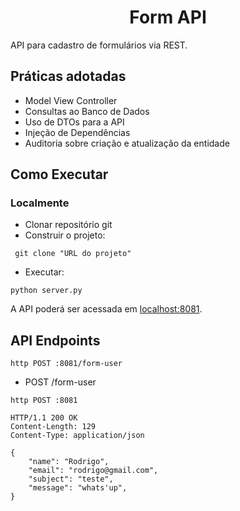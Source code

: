 <h1 align="center">
  Form API
</h1>


API para cadastro de formulários via REST.


## Práticas adotadas

- Model View Controller
- Consultas ao Banco de Dados
- Uso de DTOs para a API
- Injeção de Dependências
- Auditoria sobre criação e atualização da entidade

## Como Executar

### Localmente
- Clonar repositório git
- Construir o projeto:
```
 git clone "URL do projeto"
```
- Executar:
```
python server.py
```

A API poderá ser acessada em [localhost:8081](http://localhost:8081).


## API Endpoints


```
http POST :8081/form-user

```

- POST /form-user
```
http POST :8081

HTTP/1.1 200 OK
Content-Length: 129
Content-Type: application/json

{
    "name": "Rodrigo",
    "email": "rodrigo@gmail.com",
    "subject": "teste",
    "message": "whats'up",
}
```